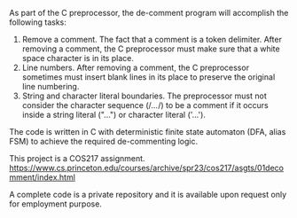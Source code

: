 As part of the C preprocessor, the de-comment program will accomplish the following tasks: 

1. Remove a comment. The fact that a comment is a token delimiter. After removing a comment, the C preprocessor must make sure that a white space character is in its place.
2. Line numbers. After removing a comment, the C preprocessor sometimes must insert blank lines in its place to preserve the original line numbering.
3. String and character literal boundaries. The preprocessor must not consider the character sequence (/*...*/) to be a comment if it occurs inside a string literal ("...") or character literal ('...').

The code is written in C with deterministic finite state automaton (DFA, alias FSM) to achieve the required de-commenting logic.  

This project is a COS217 assignment.
https://www.cs.princeton.edu/courses/archive/spr23/cos217/asgts/01decomment/index.html

A complete code is a private repository and it is available upon request only for employment purpose.
